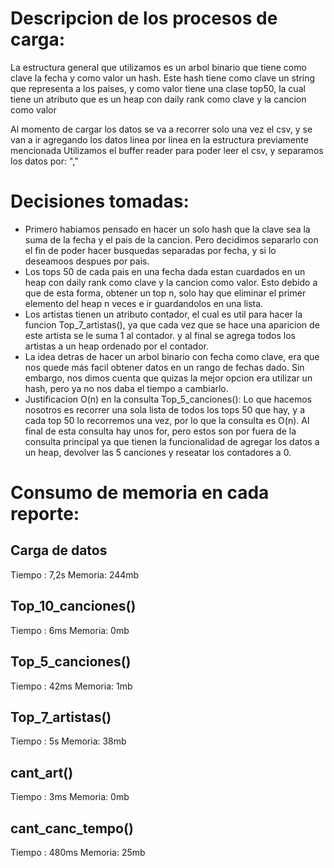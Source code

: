 # Descripcion de los procesos de carga:

La estructura general que utilizamos es un arbol binario que tiene como clave la fecha y como valor un hash.
Este hash tiene como clave un string que representa a los paises, y como valor tiene una clase top50, la cual tiene un atributo que es un heap con daily rank como clave y la cancion como valor

Al momento de cargar los datos se va a recorrer solo una vez el csv, y se van a ir agregando los datos linea por linea en la estructura previamente mencionada
Utilizamos el buffer reader para poder leer el csv, y separamos los datos por: ","

# Decisiones tomadas:

- Primero habiamos pensado en hacer un solo hash que la clave sea la suma de la fecha y el pais de la cancion. Pero decidimos separarlo con el fin de poder hacer busquedas separadas por fecha, y si lo deseamoos despues por pais.
- Los tops 50 de cada pais en una fecha dada estan cuardados en un heap con daily rank como clave y la cancion como valor. Esto debido a que de esta forma, obtener un top n, solo hay que eliminar el primer elemento del heap n veces e ir guardandolos en una lista.
- Los artistas tienen un atributo contador, el cual es util para hacer la funcion Top_7_artistas(), ya que cada vez que se hace una aparicion de este artista se le suma 1 al contador. y al final se agrega todos los artistas a un heap ordenado por el contador.
- La idea detras de hacer un arbol binario con fecha como clave, era que nos quede más facil obtener datos en un rango de fechas dado. Sin embargo, nos dimos cuenta que quizas la mejor opcion era utilizar un hash, pero ya no nos daba el tiempo a cambiarlo.
- Justificacion O(n) en la consulta Top_5_canciones(): Lo que hacemos nosotros es recorrer una sola lista de todos los tops 50 que hay, y a cada top 50 lo recorremos una vez, por lo que la consulta es O(n). Al final de esta consulta hay unos for, pero estos son por fuera de la consulta principal ya que tienen la funcionalidad de agregar los datos a un heap, devolver las 5 canciones y reseatar los contadores a 0.

# Consumo de memoria en cada reporte:

## Carga de datos
Tiempo : 7,2s
Memoria: 244mb

## Top_10_canciones()
Tiempo : 6ms
Memoria: 0mb

## Top_5_canciones()
Tiempo : 42ms
Memoria: 1mb

## Top_7_artistas()
Tiempo : 5s
Memoria: 38mb

## cant_art()
Tiempo : 3ms
Memoria: 0mb

## cant_canc_tempo()
Tiempo : 480ms
Memoria: 25mb


